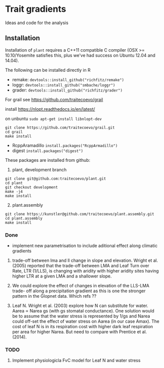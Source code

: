 # Trait gradients

Ideas and code for the analysis


## Installation

Installation of `plant` requires a C++11 compatible C compiler (OSX >= 10.10/Yosemite satisfies this, plus we've had success on Ubuntu 12.04 and 14.04).

The following can be installed directly in R

- remake: `devtools::install_github("richfitz/remake")`
- loggr: `devtools::install_github("smbache/loggr")`
- grader: `devtools::install_github("richfitz/grader")`

For grail see https://github.com/traitecoevo/grail

install https://nlopt.readthedocs.io/en/latest/

on unbuntu `sudo apt-get install libnlopt-dev`

```
git clone https://github.com/traitecoevo/grail.git
cd grail
make install
```
- RcppAramadillo `install.packages("RcppArmadillo")`
- digest `install.packages("digest")`


These packages are installed from github:

1. plant, development branch

```
git clone git@github.com:traitecoevo/plant.git
cd plant
git checkout development
make -j4
make install
```

2. plant.assembly

```
git clone https://kunstler@github.com/traitecoevo/plant.assembly.git
cd plant.assembly
make install
```


### Done

- implement new parametrisation to include aditional effect along
  climatic gradients

1. trade-off between lma and ll change in slope and elevation. Wright
   et al.(2005) reported that the trade-off between LMA and Leaf Turn over Rate, LTR (1/LLS), is changing with aridity with higher aridity sites having higher LTR at a given LMA and a shallower slope.

2. We could explore the effect of changes in elevation of the LLS-LMA
   trade- off along a precipitation gradient as this is one the
   stronger pattern in the Glopnet data. Which refs ??

3. Leaf N. Wright et al. (2003) explore how N can substitute for
   water. Aarea ∝ Narea gs (with gs stomatal conductance). One
   solution would be to assume that the water stress is represented by
   1/gs and Narea could off-set the effect of water stress on Aarea
   (in our case Amax). The cost of leaf N is in its respiration cost
   with higher dark leaf respiration per area for higher Narea. But
   need to compare with Prentice et al. (2014).

### TODO

1. Implement physiologicla FvC model for Leaf N and water stress
